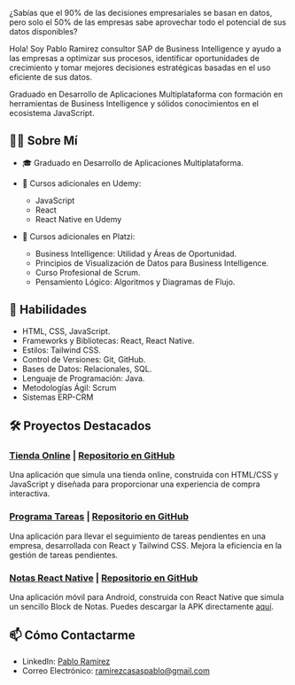 ¿Sabías que el 90% de las decisiones empresariales se basan en datos, pero solo el 50% de las empresas sabe aprovechar todo el potencial de sus datos disponibles?

Hola! Soy Pablo Ramirez consultor SAP de Business Intelligence y ayudo a las empresas a optimizar sus procesos, identificar oportunidades de crecimiento y tomar mejores decisiones estratégicas basadas en el uso eficiente de sus datos.

Graduado en Desarrollo de Aplicaciones Multiplataforma con formación en herramientas de Business Intelligence y sólidos conocimientos en el ecosistema JavaScript.


## 👨‍💻 Sobre Mí

- 🎓 Graduado en Desarrollo de Aplicaciones Multiplataforma.
- 📘 Cursos adicionales en Udemy:
  -  JavaScript
  -  React
  -  React Native en Udemy
  

- 📘 Cursos adicionales en Platzi:
  -  Business Intelligence: Utilidad y Áreas de Oportunidad.
  -  Principios de Visualización de Datos para Business Intelligence.
  -  Curso Profesional de Scrum.
  -  Pensamiento Lógico: Algoritmos y Diagramas de Flujo.                 

## 🚀 Habilidades

- HTML, CSS, JavaScript.
- Frameworks y Bibliotecas: React, React Native.
- Estilos: Tailwind CSS.
- Control de Versiones: Git, GitHub.
- Bases de Datos: Relacionales, SQL.
- Lenguaje de Programación: Java.
- Metodologías Ágil: Scrum
- Sistemas ERP-CRM

## 🛠️ Proyectos Destacados

### [Tienda Online](https://tiendaonlinepablodev.netlify.app/) | [Repositorio en GitHub](https://github.com/PabloRamirezDeveloper/TiendaOnline)
Una aplicación que simula una tienda online, construida con HTML/CSS y JavaScript y diseñada para proporcionar una experiencia de compra interactiva.

### [Programa Tareas](https://programatareas.netlify.app/) | [Repositorio en GitHub](https://github.com/PabloRamirezDeveloper/programa_tareas_react)
Una aplicación para llevar el seguimiento de tareas pendientes en una empresa, desarrollada con React y Tailwind CSS. Mejora la eficiencia en la gestión de tareas pendientes.

### [Notas React Native](https://github.com/PabloRamirezDeveloper/notas_react_native/raw/main/notasApp.apk) | [Repositorio en GitHub](https://github.com/PabloRamirezDeveloper/notas_react_native)
Una aplicación móvil para Android, construida con React Native que simula un sencillo Block de Notas. Puedes descargar la APK directamente [aquí](https://github.com/PabloRamirezDeveloper/notas_react_native/raw/main/notasApp.apk).


## 📫 Cómo Contactarme

- LinkedIn: [Pablo Ramírez](https://www.linkedin.com/in/pabloramirezcasas)
- Correo Electrónico: [ramirezcasaspablo@gmail.com](mailto:ramirezcasaspablo@gmail.com)
